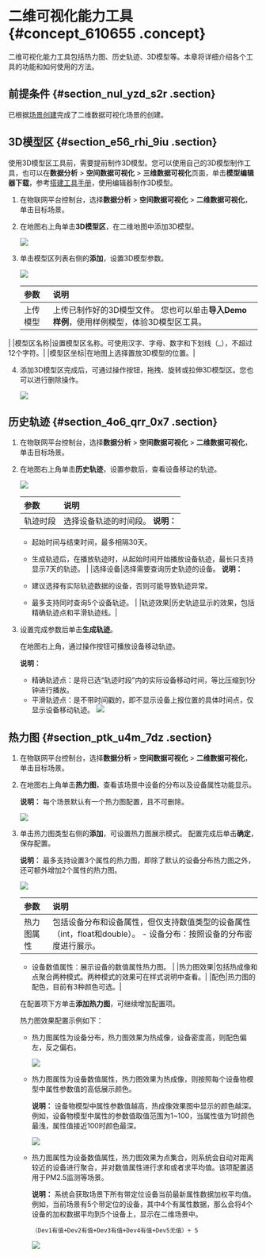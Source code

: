 # 二维可视化能力工具 {#concept_610655 .concept}

二维可视化能力工具包括热力图、历史轨迹、3D模型等。本章将详细介绍各个工具的功能和如何使用的方法。

## 前提条件 {#section_nul_yzd_s2r .section}

已根据[场景创建](cn.zh-CN/空间数据可视化/二维数据可视化/场景创建.md#)完成了二维数据可视化场景的创建。

## 3D模型区 {#section_e56_rhi_9iu .section}

使用3D模型区工具前，需要提前制作3D模型。您可以使用自己的3D模型制作工具，也可以在**数据分析** \> **空间数据可视化** \> **三维数据可视化**页面，单击**模型编辑器下载**，参考[搭建工具手册](http://docs-aliyun.cn-hangzhou.oss.aliyun-inc.com/assets/attach/91480/cn_zh/1537238846836/CampusBuilder搭建工具用户手册.pdf)，使用编辑器制作3D模型。

1.  在物联网平台控制台，选择**数据分析** \> **空间数据可视化** \> **二维数据可视化**，单击目标场景。
2.  在地图右上角单击**3D模型区**，在二维地图中添加3D模型。

    ![](http://static-aliyun-doc.oss-cn-hangzhou.aliyuncs.com/assets/img/492099/156034265049072_zh-CN.png)

3.  单击模型区列表右侧的**添加**，设置3D模型参数。

    ![](http://static-aliyun-doc.oss-cn-hangzhou.aliyuncs.com/assets/img/492099/156034265049074_zh-CN.png)

    |参数|说明|
    |:-|:-|
    |上传模型|上传已制作好的3D模型文件。 您也可以单击**导入Demo样例**，使用样例模型，体验3D模型区工具。

 |
    |模型区名称|设置模型区名称。可使用汉字、字母、数字和下划线（\_），不超过12个字符。|
    |模型区坐标|在地图上选择置放3D模型的位置。|

4.  添加3D模型区完成后，可通过操作按钮，拖拽、旋转或拉伸3D模型区。您也可以进行删除操作。

    ![](http://static-aliyun-doc.oss-cn-hangzhou.aliyuncs.com/assets/img/492099/156034265149083_zh-CN.png)


## 历史轨迹 {#section_4o6_qrr_0x7 .section}

1.  在物联网平台控制台，选择**数据分析** \> **空间数据可视化** \> **二维数据可视化**，单击目标场景。
2.  在地图右上角单击**历史轨迹**，设置参数后，查看设备移动的轨迹。

    ![](http://static-aliyun-doc.oss-cn-hangzhou.aliyuncs.com/assets/img/155550/156034265146545_zh-CN.png)

    |参数|说明|
    |:-|:-|
    |轨迹时段|选择设备轨迹的时间段。 **说明：** 

    -   起始时间与结束时间，最多相隔30天。
    -   生成轨迹后，在播放轨迹时，从起始时间开始播放设备轨迹，最长只支持显示7天的轨迹。
 |
    |选择设备|选择需要查询历史轨迹的设备。 **说明：** 

    -   建议选择有实际轨迹数据的设备，否则可能导致轨迹异常。
    -   最多支持同时查询5个设备轨迹。
 |
    |轨迹效果|历史轨迹显示的效果，包括精确轨迹点和平滑轨迹线。|

3.  设置完成参数后单击**生成轨迹**。

    在地图右上角，通过操作按钮可播放设备移动轨迹。

    **说明：** 

    -   精确轨迹点：是将已选“轨迹时段”内的实际设备移动时间，等比压缩到1分钟进行播放。
    -   平滑轨迹点：是不带时间戳的，即不显示设备上报位置的具体时间点，仅显示设备移动轨迹。
    ![](http://static-aliyun-doc.oss-cn-hangzhou.aliyuncs.com/assets/img/155550/156034265246561_zh-CN.png)


## 热力图 {#section_ptk_u4m_7dz .section}

1.  在物联网平台控制台，选择**数据分析** \> **空间数据可视化** \> **二维数据可视化**，单击目标场景。
2.  在地图右上角单击**热力图**，查看该场景中设备的分布以及设备属性功能显示。

    **说明：** 每个场景默认有一个热力图配置，且不可删除。

    ![](http://static-aliyun-doc.oss-cn-hangzhou.aliyuncs.com/assets/img/155550/156034265344326_zh-CN.png)

3.  单击热力图类型右侧的**添加**，可设置热力图展示模式。 配置完成后单击**确定**，保存配置。

    **说明：** 最多支持设置3个属性的热力图，即除了默认的设备分布热力图之外，还可额外增加2个属性的热力图。

    ![](http://static-aliyun-doc.oss-cn-hangzhou.aliyuncs.com/assets/img/155550/156034265344330_zh-CN.png)

    |参数|说明|
    |:-|:-|
    |热力图属性|包括设备分布和设备属性，但仅支持数值类型的设备属性（int，float和double）。     -   设备分布：按照设备的分布密度进行展示。
    -   设备数值属性：展示设备的数值属性热力图。
 |
    |热力图效果|包括热成像和点聚合两种模式。两种模式的效果可在样式说明中查看。|
    |配色|热力图的配色，目前有3种颜色可选。|

    在配置项下方单击**添加热力图**，可继续增加配置项。

    热力图效果配置示例如下：

    -   热力图属性为设备分布，热力图效果为热成像，设备密度高，则配色偏左，反之偏右。

        ![](http://static-aliyun-doc.oss-cn-hangzhou.aliyuncs.com/assets/img/155550/156034265444336_zh-CN.png)

    -   热力图属性为设备数值属性，热力图效果为热成像，则按照每个设备物模型中属性参数值的高低展示颜色。

        **说明：** 设备物模型中属性参数值越高，热成像效果图中显示的颜色越深。例如，设备物模型中属性的参数值取值范围为1~100，当属性值为1时颜色最浅，属性值接近100时颜色最深。

        ![](http://static-aliyun-doc.oss-cn-hangzhou.aliyuncs.com/assets/img/155550/156034265444337_zh-CN.png)

    -   热力图属性为设备数值属性，热力图效果为点集合，则系统会自动对距离较近的设备进行聚合，并对数值属性进行求和或者求平均值。该项配置适用于PM2.5监测等场景。

        **说明：** 系统会获取场景下所有带定位设备当前最新属性数据加权平均值。例如，当前场景有5个带定位的设备，其中4个有属性数据，那么会将4个设备的加权数据平均到5个设备上，显示在二维场景中。

        ``` {#codeblock_2ag_wnz_sae}
        （Dev1有值+Dev2有值+Dev3有值+Dev4有值+Dev5无值）÷ 5
        ```

        ![](http://static-aliyun-doc.oss-cn-hangzhou.aliyuncs.com/assets/img/155550/156034265444338_zh-CN.png)


